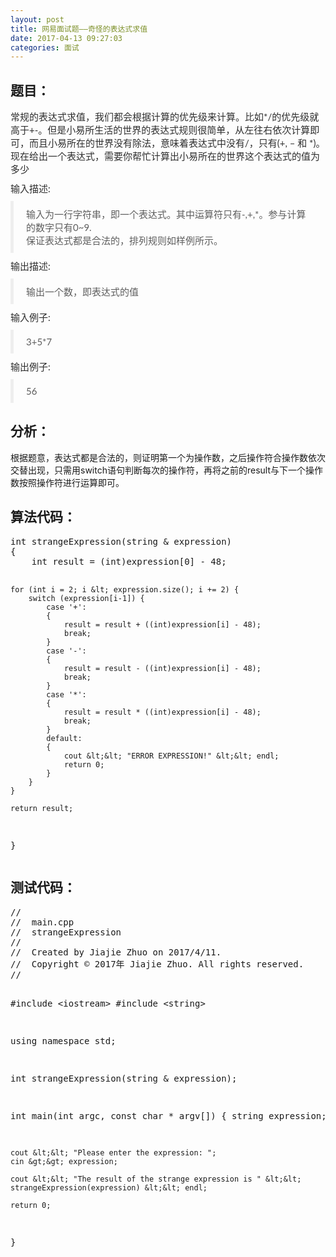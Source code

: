 ```yaml
---
layout: post
title: 网易面试题——奇怪的表达式求值
date: 2017-04-13 09:27:03
categories: 面试
---
```



<h2>题目：</h2>
<p style="margin-top:0px;margin-bottom:10px;color:rgb(46,46,46);font-family:'Microsoft YaHei', '宋体', Lato, 'Helvetica Neue', Helvetica, Arial, sans-serif;font-size:15px;">
常规的表达式求值，我们都会根据计算的优先级来计算。比如*/的优先级就高于+-。但是小易所生活的世界的表达式规则很简单，从左往右依次计算即可，而且小易所在的世界没有除法，意味着表达式中没有/，只有(+, – 和 *)。现在给出一个表达式，需要你帮忙计算出小易所在的世界这个表达式的值为多少</p>
<p style="margin-top:0px;margin-bottom:10px;color:rgb(46,46,46);font-family:'Microsoft YaHei', '宋体', Lato, 'Helvetica Neue', Helvetica, Arial, sans-serif;font-size:15px;">
<span>输入描述:</span></p>
<blockquote style="padding:10px 20px;margin:0px 0px 10px;font-size:15px;border-left:5px solid rgb(238,238,238);color:rgb(94,94,94);font-family:'Microsoft YaHei', '宋体', Lato, 'Helvetica Neue', Helvetica, Arial, sans-serif;">
<p style="margin-top:0px;margin-bottom:0px;">输入为一行字符串，即一个表达式。其中运算符只有-,+,*。参与计算的数字只有0~9.<br />
保证表达式都是合法的，排列规则如样例所示。</p>
</blockquote>
<p style="margin-top:0px;margin-bottom:10px;color:rgb(46,46,46);font-family:'Microsoft YaHei', '宋体', Lato, 'Helvetica Neue', Helvetica, Arial, sans-serif;font-size:15px;">
<span>输出描述:</span></p>
<blockquote style="padding:10px 20px;margin:0px 0px 10px;font-size:15px;border-left:5px solid rgb(238,238,238);color:rgb(94,94,94);font-family:'Microsoft YaHei', '宋体', Lato, 'Helvetica Neue', Helvetica, Arial, sans-serif;">
<p style="margin-top:0px;margin-bottom:0px;">输出一个数，即表达式的值</p>
</blockquote>
<p style="margin-top:0px;margin-bottom:10px;color:rgb(46,46,46);font-family:'Microsoft YaHei', '宋体', Lato, 'Helvetica Neue', Helvetica, Arial, sans-serif;font-size:15px;">
<span>输入例子:</span></p>
<blockquote style="padding:10px 20px;margin:0px 0px 10px;font-size:15px;border-left:5px solid rgb(238,238,238);color:rgb(94,94,94);font-family:'Microsoft YaHei', '宋体', Lato, 'Helvetica Neue', Helvetica, Arial, sans-serif;">
<p style="margin-top:0px;margin-bottom:0px;">3+5*7</p>
</blockquote>
<p style="margin-top:0px;margin-bottom:10px;color:rgb(46,46,46);font-family:'Microsoft YaHei', '宋体', Lato, 'Helvetica Neue', Helvetica, Arial, sans-serif;font-size:15px;">
<span>输出例子:</span></p>
<blockquote style="padding:10px 20px;margin:0px 0px 10px;font-size:15px;border-left:5px solid rgb(238,238,238);color:rgb(94,94,94);font-family:'Microsoft YaHei', '宋体', Lato, 'Helvetica Neue', Helvetica, Arial, sans-serif;">
<p style="margin-top:0px;margin-bottom:0px;">56</p>
</blockquote>
<h2>分析：</h2>
<p>根据题意，表达式都是合法的，则证明第一个为操作数，之后操作符合操作数依次交替出现，只需用switch语句判断每次的操作符，再将之前的result与下一个操作数按照操作符进行运算即可。</p>
<h2>算法代码：</h2>
<p></p><pre class="cpp">int strangeExpression(string &amp; expression)
{
    int result = (int)expression[0] - 48;
    
    for (int i = 2; i &lt; expression.size(); i += 2) {
        switch (expression[i-1]) {
            case '+':
            {
                result = result + ((int)expression[i] - 48);
                break;
            }
            case '-':
            {
                result = result - ((int)expression[i] - 48);
                break;
            }
            case '*':
            {
                result = result * ((int)expression[i] - 48);
                break;
            }
            default:
            {
                cout &lt;&lt; "ERROR EXPRESSION!" &lt;&lt; endl;
                return 0;
            }
        }
    }
    
    return result;
}</pre>
<h2>测试代码：</h2>
<p></p><pre class="cpp">//
//  main.cpp
//  strangeExpression
//
//  Created by Jiajie Zhuo on 2017/4/11.
//  Copyright © 2017年 Jiajie Zhuo. All rights reserved.
//

#include &lt;iostream&gt;
#include &lt;string&gt;

using namespace std;

int strangeExpression(string &amp; expression);

int main(int argc, const char * argv[]) {
    string expression;
    
    cout &lt;&lt; "Please enter the expression: ";
    cin &gt;&gt; expression;
    
    cout &lt;&lt; "The result of the strange expression is " &lt;&lt; strangeExpression(expression) &lt;&lt; endl;
    
    return 0;
}</pre>
